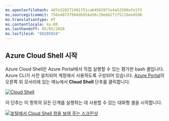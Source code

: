 ```yaml
---
ms.openlocfilehash: 4d7e328272401f51ca645028f1e4a52500afe1f3
ms.sourcegitcommit: 756e4873f904db954a56c20ebb2f1f5116ee4596
ms.translationtype: HT
ms.contentlocale: ko-KR
ms.lasthandoff: 05/05/2020
ms.locfileid: "68285924"
---
```

## <a name="launch-azure-cloud-shell"></a>Azure Cloud Shell 시작

Azure Cloud Shell은 Azure Portal에서 직접 실행할 수 있는 평가판 bash 셸입니다. Azure CLI가 사전 설치되어 계정에서 사용하도록 구성되어 있습니다. [Azure Portal](https://portal.azure.com)의 오른쪽 위 모서리에 있는 메뉴에서 **Cloud Shell** 단추를 클릭합니다.

[![Cloud Shell](../media/cloud-shell-try-it/cloud-shell-menu.png)](https://portal.azure.com)

이 단추는 이 항목의 모든 단계를 실행하는 데 사용할 수 있는 대화형 셸을 시작합니다.

[![포털에서 Cloud Shell 창을 보여 주는 스크린샷](../media/cloud-shell-try-it/cloud-shell-safari.png)](https://portal.azure.com)